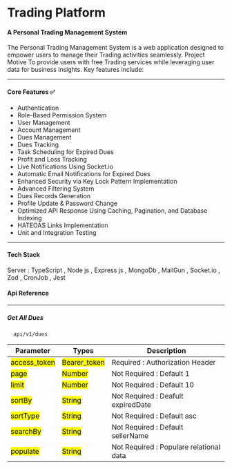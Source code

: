# Trading Platform

#### A Personal Trading Management System

The Personal Trading Management System is a web application designed to empower users to manage their Trading activities seamlessly. 
Project Motive To provide users with free Trading services while leveraging user data for business insights. Key features include:

<hr>

#### Core Features ✅
 + Authentication
 + Role-Based Permission System
 + User Management
 + Account Management
 + Dues Management
 + Dues Tracking
 + Task Scheduling for Expired Dues
 + Profit and Loss Tracking
 + Live Notifications Using Socket.io
 + Automatic Email Notifications for Expired Dues
 + Enhanced Security via Key Lock Pattern Implementation
 + Advanced Filtering System
 + Dues Records Generation
 + Profile Update & Password Change
 + Optimized API Response Using Caching, Pagination, and Database Indexing
 + HATEOAS Links Implementation
 + Unit and Integration Testing

<hr>

#### Tech Stack
Server : TypeScript ,  Node js , Express js , MongoDb , MailGun , Socket.io , Zod , CronJob , Jest

#### Api Reference
---

##### Get All Dues

```
  api/v1/dues
```
| Parameter                   |     Types                        |   Description                           |
| ---                         |      ---                         |   ---                                   |
| <mark> access_token </mark> |  <mark>    Bearer_token </mark>  | Required : Authorization Header         |
| <mark> page        </mark>  |  <mark>  Number       </mark>    | Not Required : Default 1                |
| <mark> limit       </mark>  |  <mark>   Number      </mark>    | Not Required : Default 10               |
| <mark> sortBy      </mark>  |  <mark>    String     </mark>    | Not Required : Deafult expiredDate      |
| <mark> sortType   </mark>   |  <mark>    String     </mark>    | Not Required : Default asc              |
| <mark> searchBy   </mark>   |  <mark>    String     </mark>    | Not Required : Default sellerName       |
| <mark> populate     </mark> |  <mark>    String     </mark>    | Not Required : Populare relational data | 
